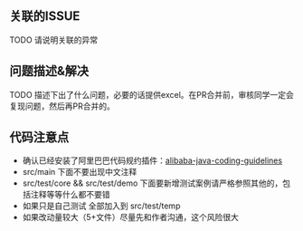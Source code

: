 ## 关联的ISSUE
TODO 请说明关联的异常
## 问题描述&解决
TODO 描述下出了什么问题，必要的话提供excel。在PR合并前，审核同学一定会复现问题，然后再PR合并的。
## 代码注意点
* 确认已经安装了阿里巴巴代码规约插件：[alibaba-java-coding-guidelines ](https://plugins.jetbrains.com/plugin/10046-alibaba-java-coding-guidelines)
* src/main 下面不要出现中文注释
* src/test/core && src/test/demo 下面要新增测试案例请严格参照其他的，包括注释等等什么都不要错
* 如果只是自己测试 全部加入到 src/test/temp
* 如果改动量较大（5+文件）尽量先和作者沟通，这个风险很大